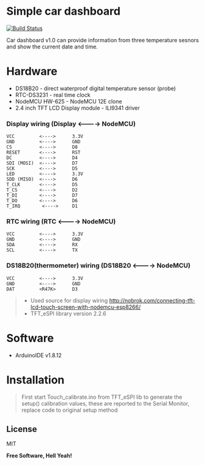 # Simple car dashboard
[![Build Status](https://travis-ci.org/joemccann/dillinger.svg?branch=master)](https://travis-ci.org/joemccann/dillinger)

Car dashboard v1.0 can provide information from three temperature sesnors and show the current date and time.
# Hardware
  - DS18B20 - direct waterproof  digital temperature sensor (probe)
  - RTC-DS3231 - real time clock
  - NodeMCU HW-625 - NodeMCU 12E clone
  - 2.4 inch TFT LCD Display module - ILI9341 driver
### Display wiring (Display <----> NodeMCU)

    VCC         <---->      3.3V
    GND         <---->      GND
    CS          <---->      D8
    RESET       <---->      RST
    DC          <---->      D4
    SDI (MOSI)  <---->      D7
    SCK         <---->      D5
    LED         <---->      3.3V
    SDD (MISO)  <---->      D6
    T_CLK       <---->      D5
    T_CS        <---->      D2
    T_DI        <---->      D7
    T_DO        <---->      D6
    T_IRQ        <---->     D1

### RTC wiring (RTC <----> NodeMCU)
    VCC         <---->      3.3V
    GND         <---->      GND
    SDA         <---->      RX
    SCL         <---->      TX

### DS18B20(thermometer) wiring (DS18B20 <----> NodeMCU)
    VCC         <---->      3.3V
    GND         <---->      GND
    DAT         <R47K>      D3

> * Used source for display wiring
http://nobrok.com/connecting-tft-lcd-touch-screen-with-nodemcu-esp8266/
> * TFT_eSPI library version 2.2.6

# Software
* ArduinoIDE v1.8.12

# Installation
> First start Touch_calibrate.ino from TFT_eSPI lib to generate the setup() calibration values, 
> these are reported to the Serial Monitor, replace code to original setup method

License
----

MIT


**Free Software, Hell Yeah!**

